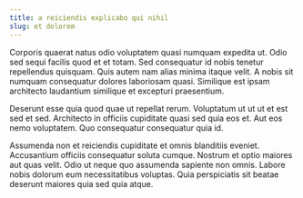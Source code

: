 ```yaml
---
title: a reiciendis explicabo qui nihil
slug: et dolorem
---
```


Corporis quaerat natus odio voluptatem quasi numquam expedita ut. Odio sed sequi facilis quod et et totam. Sed consequatur id nobis tenetur repellendus quisquam. Quis autem nam alias minima itaque velit. A nobis sit numquam consequatur dolores laboriosam quasi. Similique est ipsam architecto laudantium similique et excepturi praesentium.

Deserunt esse quia quod quae ut repellat rerum. Voluptatum ut ut ut et est sed et sed. Architecto in officiis cupiditate quasi sed quia eos et. Aut eos nemo voluptatem. Quo consequatur consequatur quia id.

Assumenda non et reiciendis cupiditate et omnis blanditiis eveniet. Accusantium officiis consequatur soluta cumque. Nostrum et optio maiores aut quas velit. Odio ut neque quo assumenda sapiente non omnis. Labore nobis dolorum eum necessitatibus voluptas. Quia perspiciatis sit beatae deserunt maiores quia sed quia atque.
